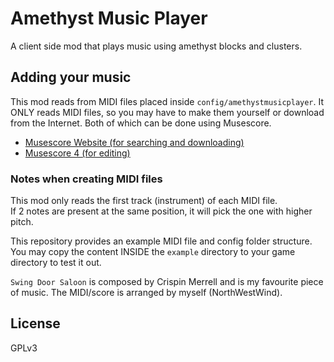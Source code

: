 # Amethyst Music Player
A client side mod that plays music using amethyst blocks and clusters.

## Adding your music
This mod reads from MIDI files placed inside `config/amethystmusicplayer`. It ONLY reads MIDI files, so you may have to make them yourself or download from the Internet. Both of which can be done using Musescore.
- [Musescore Website (for searching and downloading)](https://musescore.com/dashboard)
- [Musescore 4 (for editing)](https://musescore.org/en/download)

### Notes when creating MIDI files
This mod only reads the first track (instrument) of each MIDI file.  
If 2 notes are present at the same position, it will pick the one with higher pitch.

This repository provides an example MIDI file and config folder structure.  
You may copy the content INSIDE the `example` directory to your game directory to test it out.

`Swing Door Saloon` is composed by Crispin Merrell and is my favourite piece of music. The MIDI/score is arranged by myself (NorthWestWind).

## License
GPLv3
